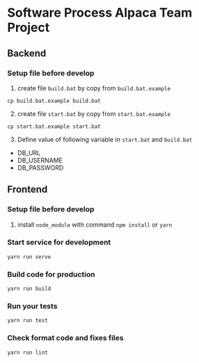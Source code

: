 # Software Process Alpaca Team Project

## Backend
### Setup file before develop
1. create file `build.bat` by copy from `build.bat.example`
```
cp build.bat.example build.bat
```
2. create file `start.bat`  by copy from `start.bat.example`
```
cp start.bat.example start.bat
```
3. Define value of following variable in `start.bat` and `build.bat`
- DB_URL
- DB_USERNAME
- DB_PASSWORD

## Frontend
### Setup file before develop
1. install `node_module` with command `npm install` or `yarn`
### Start service for development
```
yarn run serve
```
### Build code for production
```
yarn run build
```
### Run your tests
```
yarn run test
```
### Check format code and fixes files
```
yarn run lint
```
